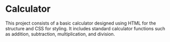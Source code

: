 # Calculator
This project consists of a basic calculator designed using HTML for the structure and CSS for styling. It includes standard calculator functions such as addition, subtraction, multiplication, and division.
